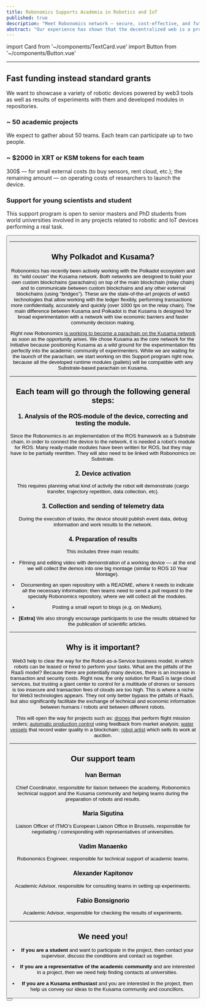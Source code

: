```yaml
---
title: Robonomics Supports Academia in Robotics and IoT
published: true
description: "Meet Robonomics network – secure, сost-effective, and futuristic IoT platform for connecting robotics under Polkadot and Ethereum control"
abstract: "Our experience has shown that the decentralized web is a promising technology in terms of security and organization for tasks where many heterogeneous devices appear. We believe in it and we want go futher, lets go together."
---
```

import Card from '~/components/TextCard.vue'
import Button from '~/components/Button.vue'

---

## Fast funding instead standard grants

<section class="layout__text">

We want to showcase a variety of robotic devices powered by web3 tools as well as results of experiments with them and developed modules in repositories. 

</section>


<section class="grid-3">

<Card :icon="'/land/icon-team.png'" :orientation="'vertical'">

### ~ 50 academic projects
We expect to gather about 50 teams. Each team can participate up to two people.

</Card>

<Card :icon="'/land/icon-money.png'" :orientation="'vertical'">

### ~ $2000 in XRT or KSM tokens for each team
300$ — for small external costs (to buy sensors, rent cloud, etc.); the remaining amount — on operating costs of researchers to launch the device.

</Card>

<Card :icon="'/land/icon-academia.png'" :orientation="'vertical'">

### Support for young scientists and student
This support program is open to senior masters and PhD students from world universities involved in any projects related to robotic and IoT devices performing a real task.

</Card>

</section>

<Button :link="'https://share.hsforms.com/1yfFteDkHTEi_L_YSqvEmnQ535vx'" :label="'Contact us'" :scale="'1.4'" :button="'primary'"/>

---

## Why Polkadot and Kusama?

<section class="layout__text align-left">

Robonomics has recently been actively working with the Polkadot ecosystem and its "wild cousin" the Kusama network. Both networks are designed to build your own custom blockchains (parachains) on top of the main blockchain (relay chain) and to communicate between custom blockchains and any other external blockchains (using "bridges"). These are the state-of-the-art projects of web3 technologies that allow working with the ledger flexibly, performing transactions more confidentially, accurately and quickly (over 1000 tps on the relay chain). The main difference between Kusama and Polkadot is that Kusama is designed for broad experimentation with a network with low economic barriers and faster community decision making.

Right now Robonomics [is working to become a parachain on the Kusama network](https://blog.aira.life/robonomics-parachain-on-kusama-40853780c709) as soon as the opportunity arises. We chose Kusama as the core network for the Initiative because positioning Kusama as a wild ground for the experimentation fits perfectly into the academic community of experimenters. While we are waiting for the launch of the parachain, we start working on this Support program right now, because all the developed runtime modules (pallets) will be compatible with any Substrate-based parachain on Kusama.

---

## Each team will go through the following general steps:

<Card back="transparent">

### 1. Analysis of the ROS-module of the device, correcting and testing the module.

Since the Robonomics is an implementation of the ROS framework as a Substrate chain, in order to connect the device to the network, it is needed a robot’s module for ROS. Many ready-made modules have been written for ROS, but they may have to be partially rewritten. They will also need to be linked with Robonomics on Substrate.

</Card>

<Card back="transparent">

### 2. Device activation

This requires planning what kind of activity the robot will demonstrate (cargo transfer, trajectory repetition, data collection, etc).

</Card>

<Card back="transparent">

### 3. Collection and sending of telemetry data

During the execution of tasks, the device should publish event data, debug information and work results to the network.

</Card>

<Card back="transparent">

### 4. Preparation of results

This includes three main results:

* Filming and editing video with demonstration of a working device — at the end we will collect the demos into one big montage (similar to ROS 10 Year Montage).

* Documenting an open repository with a README, where it needs to indicate all the necessary information; then teams need to send a pull request to the specially Robonomics repository, where we will collect all the modules.

* Posting a small report to blogs (e.g. on Medium).

* **[Extra]** We also strongly encourage participants to use the results obtained for the publication of scientific articles.

</Card>

---

## Why is it important?

Web3 help to clear the way for the Robot-as-a-Service business model, in which robots can be leased or hired to perform your tasks. What are the pitfalls of the RaaS model? Because there are potentially many devices, there is an increase in transaction and security costs. Right now, the only solution for RaaS is large cloud services, but trusting a giant center to control for a multitude of drones or sensors is too insecure and transaction fees of clouds are too high. This is where a niche for Web3 technologies appears. They not only better bypass the pitfalls of RaaS, but also significantly facilitate the exchange of technical and economic information between humans / robots and between different robots.

This will open the way for projects such as: [drones](https://youtu.be/Pw98u0huGvI) that perform flight mission orders; [automatic production control](https://youtu.be/LjIB3-4kQ0A) using feedback from market analysis; [water vessels](https://blog.aira.life/water-drone-2-0-first-stage-of-development-db8ad6c81d3c) that record water quality in a blockchain; [robot artist](https://youtu.be/xSD_lsrAA0I) which sells its work at auction.

---

## Our support team

<Card :image="'/land/support-academia/Ivan-Berman.jpg'" :link="'https://scholar.google.com/citations?user=jo5zE10AAAAJ'" imageSize="mid">

### Ivan Berman
Chief Coordinator, responsible for liaison between the academy, Robonomics technical support and the Kusama community and helping teams during the preparation of robots and results.

</Card>


<Card :image="'/land/support-academia/Maria-Sigutina.jpg'" :link="'https://int.itmo.ru/en/departments/structure/22'" imageSize="mid">

### Maria Sigutina
Liaison Officer of ITMO’s European Liaison Office in Brussels, responsible for negotiating / corresponding with representatives of universities.

</Card>

<Card :image="'/land/support-academia/Vadim-Manaenko.jpg'" :link="'https://twitter.com/vadim_manaenko'" imageSize="mid">

### Vadim Manaenko
Robonomics Engineer, responsible for technical support of academic teams.

</Card>

<Card :image="'/land/support-academia/Alexander-Kapitonov.jpg'" :link="'https://scholar.google.com/citations?user=J3HFpjoAAAAJ'" imageSize="mid">

### Alexander Kapitonov
Academic Advisor, responsible for consulting teams in setting up experiments.

</Card>

<Card :image="'/land/support-academia/Fabio-Bonsignorio.jpg'" :link="'http://www.heronrobots.com/about/people-info/15-fabio-bonsignorio'" imageSize="mid">

### Fabio Bonsignorio
Academic Advisor, responsible for checking the results of experiments.

</Card>

</section>

---

## We need you!

<section class="layout__text align-left">

* **If you are a student** and want to participate in the project, then contact your supervisor, discuss the conditions and contact us together.

* **If you are a representative of the academic community** and are interested in a project, then we need help finding contacts at universities.

* **If you are a Kusama enthusiast** and you are interested in the project, then help us convey our ideas to the Kusama community and councillors.

</section>

<Button :link="'https://share.hsforms.com/1yfFteDkHTEi_L_YSqvEmnQ535vx'" :label="'Contact us'" :scale="'1.4'" :button="'primary'"/>